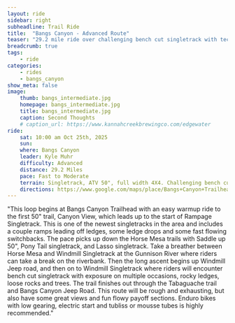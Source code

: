 ```yaml
---
layout: ride
sidebar: right
subheadline: Trail Ride
title:  "Bangs Canyon - Advanced Route"
teaser: "29.2 mile ride over challenging bench cut singletrack with technical ledges and great views."
breadcrumb: true
tags:
    - ride
categories:
    - rides
    - bangs_canyon
show_meta: false    
image:
    thumb: bangs_intermediate.jpg
    homepage: bangs_intermediate.jpg
    title: bangs_intermediate.jpg
    caption: Second Thoughts
    # caption_url: https://www.kannahcreekbrewingco.com/edgewater
ride:
    sat: 10:00 am Oct 25th, 2025
    sun: 
    where: Bangs Canyon
    leader: Kyle Muhr
    difficulty: Advanced
    distance: 29.2 Miles
    pace: Fast to Moderate
    terrain: Singletrack, ATV 50", full width 4X4. Challenging bench cut singletrack with technical ledges and great views.
    directions: https://www.google.com/maps/place/Bangs+Canyon+Trailhead+(Mica+Mine)/@39.000581,-108.6063045,346m/data=!3m1!1e3!4m6!3m5!1s0x87471acd5672f0a9:0xe3c22c332cd7614f!8m2!3d38.9887574!4d-108.6171538!16s%2Fg%2F11b7hm_319?entry=tts&g_ep=EgoyMDI0MDgyMS4wKgBIAVAD
---
```

"This loop begins at Bangs Canyon Trailhead with an easy warmup ride to the first 50" trail, Canyon View, which leads up to the start of Rampage Singletrack. This is one of the newest singletracks in the area and includes a couple ramps leading off ledges, some ledge drops and some fast flowing switchbacks. The pace picks up down the Horse Mesa trails with Saddle up 50", Pony Tail singletrack, and Lasso singletrack. Take a breather between Horse Mesa and Windmill Singletrack at the Gunnison River where riders can take a break on the riverbank. Then the long ascent begins up Windmill  Jeep road, and then on to Windmill Singletrack where riders will encounter bench cut singletrack with exposure on multiple occasions, rocky ledges, loose rocks and trees. The trail finishes out through the Tabaguache trail and Bangs Canyon Jeep Road. This route will be rough and exhausting, but also have some great views and fun flowy payoff sections. Enduro bikes with low gearing, electric start and tubliss or mousse tubes is highly recommended."